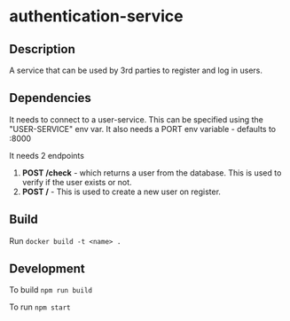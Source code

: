 # authentication-service

## Description
A service that can be used by 3rd parties to register and log in users.

## Dependencies
It needs to connect to a user-service. This can be specified using the "USER-SERVICE" env var.
It also needs a PORT env variable - defaults to :8000

It needs 2 endpoints
1) **POST /check** - which returns a user from the database. This is used to verify if the user exists or not.
2) **POST /** - This is used to create a new user on register.

## Build
Run `docker build -t <name> .`

## Development
To build `npm run build`

To run `npm start`